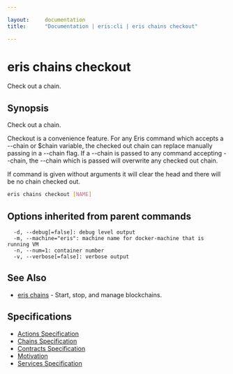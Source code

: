 ```yaml
---

layout:     documentation
title:      "Documentation | eris:cli | eris chains checkout"

---
```


# eris chains checkout

Check out a chain.

## Synopsis

Check out a chain.

Checkout is a convenience feature. For any Eris command which accepts a
--chain or $chain variable, the checked out chain can replace manually
passing in a --chain flag. If a --chain is passed to any command accepting
--chain, the --chain which is passed will overwrite any checked out chain.

If command is given without arguments it will clear the head and there will
be no chain checked out.

```bash
eris chains checkout [NAME]
```

## Options inherited from parent commands

```
  -d, --debug[=false]: debug level output
  -m, --machine="eris": machine name for docker-machine that is running VM
  -n, --num=1: container number
  -v, --verbose[=false]: verbose output
```

## See Also

* [eris chains](https://docs.erisindustries.com/documentation/eris-cli/0.11.0/eris_chains/)	 - Start, stop, and manage blockchains.

## Specifications

* [Actions Specification](https://docs.erisindustries.com/documentation/eris-cli/0.11.0/actions_specification/)
* [Chains Specification](https://docs.erisindustries.com/documentation/eris-cli/0.11.0/chains_specification/)
* [Contracts Specification](https://docs.erisindustries.com/documentation/eris-cli/0.11.0/contracts_specification/)
* [Motivation](https://docs.erisindustries.com/documentation/eris-cli/0.11.0/motivation/)
* [Services Specification](https://docs.erisindustries.com/documentation/eris-cli/0.11.0/services_specification/)

